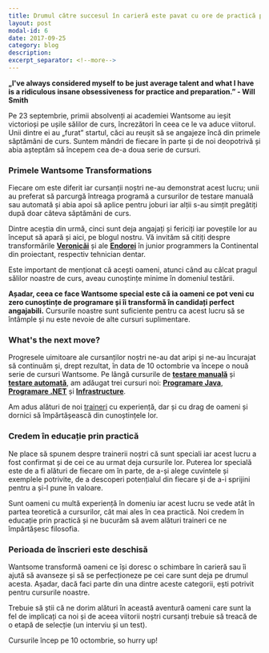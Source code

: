 ```yaml
---
title: Drumul către succesul în carieră este pavat cu ore de practică pe bune. La Wantsome
layout: post
modal-id: 6
date: 2017-09-25
category: blog
description:
excerpt_separator: <!--more-->
---
```

<strong>„I've always considered myself to be just average talent and what I have is a ridiculous insane obsessiveness for practice and preparation.” - Will Smith</strong>

Pe 23 septembrie, primii absolvenți ai academiei Wantsome au ieșit victorioși pe ușile sălilor de curs, încrezători în ceea ce le va aduce viitorul. Unii dintre ei au „furat” startul, căci au reușit să se angajeze încă din primele săptămâni de curs. Suntem mândri de fiecare în parte și de noi deopotrivă și abia așteptăm să începem cea de-a doua serie de cursuri.
<!--more-->

<h3>Primele Wantsome Transformations</h3>

Fiecare om este diferit iar cursanții noștri ne-au demonstrat acest lucru; unii au preferat să parcurgă întreaga programă a cursurilor de testare manuală sau automată și abia apoi să aplice pentru joburi iar alții s-au simțit pregătiți după doar câteva săptămâni de curs.

Dintre aceștia din urmă, cinci sunt deja angajați și fericiți iar poveștile lor au început să apară și aici, pe blogul nostru. Vă invităm să citiți despre transformările <a href="{{ site.url }}/wantsome-transformations-veronica-de-la-proiectant-la-junior-programmer-la-continental.html"><strong>Veronicăi</strong></a> și ale <a href="{{ site.url }}/wantsome-transformations-endora-de-la-tehnician-dentar-la-junior-programmer-la-continental.html"><strong>Endorei</strong></a> în junior programmers la Continental din proiectant, respectiv tehnician dentar.

Este important de menționat că acești oameni, atunci când au călcat pragul sălilor noastre de curs, aveau cunoștințe minime în domeniul testării.

<strong>Așadar, ceea ce face Wantsome special este că ia oameni ce pot veni cu zero cunoștințe de programare și îi transformă în candidați perfect angajabili.</strong> Cursurile noastre sunt suficiente pentru ca acest lucru să se întâmple și nu este nevoie de alte cursuri suplimentare.

<h3>What's the next move?</h3>

Progresele uimitoare ale cursanților noștri ne-au dat aripi și ne-au încurajat să continuăm și, drept rezultat, în data de 10 octombrie va începe o nouă serie de cursuri Wantsome. Pe lângă cursurile de <a href="{{ site.url }}/curs-testare-manuala-iasi"><strong>testare manuală</strong></a> și <a href="{{ site.url }}/curs-testare-automata-iasi"><strong>testare automată</strong></a>, am adăugat trei cursuri noi: <a href="{{ site.url }}/curs-programare-java-iasi"><strong>Programare Java</strong></a>, <a href="{{ site.url }}/curs-programare-dot-net-iasi"><strong>Programare .NET</strong></a> și <a href="{{ site.url }}/curs-infrastructure-iasi"><strong>Infrastructure</strong></a>.

Am adus alături de noi <a href="{{ site.url }}#team">traineri</a> cu experiență, dar și cu drag de oameni și dornici să împărtășească din cunoștințele lor.

<h3>Credem în educație prin practică</h3>

Ne place să spunem despre trainerii noștri că sunt speciali iar acest lucru a fost confirmat și de cei ce au urmat deja cursurile lor. Puterea lor specială este de a fi alături de fiecare om în parte, de a-și alege cuvintele și exemplele potrivite, de a descoperi potențialul din fiecare și de a-i sprijini pentru a și-l pune în valoare.

Sunt oameni cu multă experiență în domeniu iar acest lucru se vede atât în partea teoretică a cursurilor, cât mai ales în cea practică. Noi credem în educație prin practică și ne bucurăm să avem alături traineri ce ne împărtășesc filosofia.

<h3>Perioada de înscrieri este deschisă</h3>

Wantsome transformă oameni ce își doresc o schimbare în carieră sau îi ajută să avanseze și să se perfecționeze pe cei care sunt deja pe drumul acesta. Așadar, dacă faci parte din una dintre aceste categorii, ești potrivit pentru cursurile noastre.

Trebuie să știi că ne dorim alături în această aventură oameni care sunt la fel de implicați ca noi și de aceea viitorii noștri cursanți trebuie să treacă de o etapă de selecție (un interviu și un test).

Cursurile încep pe 10 octombrie, so hurry up!
